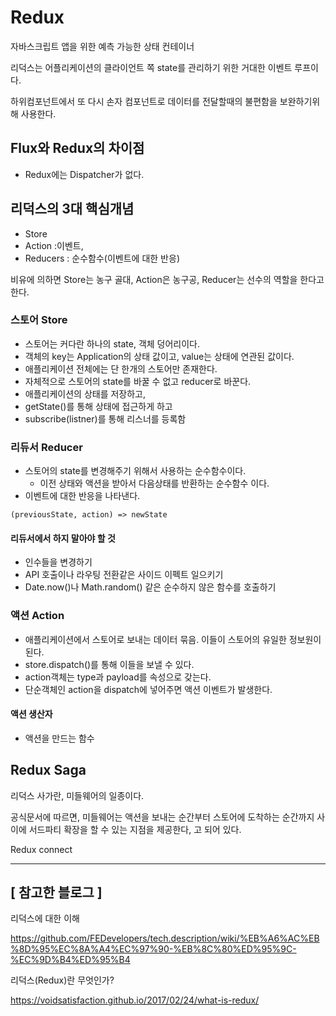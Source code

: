 # Redux

자바스크립트 앱을 위한 예측 가능한 상태 컨테이너 

리덕스는 어플리케이션의 클라이언트 쪽 state를 관리하기 위한 거대한 이벤트 루프이다.

하위컴포넌트에서 또 다시 손자 컴포넌트로 데이터를 전달할때의 불편함을 보완하기위해 사용한다.



## Flux와 Redux의 차이점

- Redux에는 Dispatcher가 없다. 



## 리덕스의 3대 핵심개념

- Store
- Action :이벤트, 
- Reducers : 순수함수(이벤트에 대한 반응)



비유에 의하면 Store는 농구 골대, Action은 농구공,  Reducer는 선수의 역할을 한다고 한다. 



### 스토어 Store

- 스토어는 커다란 하나의 state, 객체 덩어리이다.
- 객체의 key는 Application의 상태 값이고, value는 상태에 연관된 값이다. 
- 애플리케이션 전체에는 단 한개의 스토어만 존재한다. 
- 자체적으로 스토어의 state를 바꿀 수 없고 reducer로 바꾼다. 
- 애플리케이션의 상태를 저장하고, 
- getState()를 통해 상태에 접근하게 하고
- subscribe(listner)를 통해 리스너를 등록함



### 리듀서 Reducer

- 스토어의 state를 변경해주기 위해서 사용하는 순수함수이다. 
  - 이전 상태와 액션을 받아서 다음상태를 반환하는 순수함수 이다. 
- 이벤트에 대한 반응을 나타낸다. 

```react
(previousState, action) => newState
```



#### 리듀서에서 하지 말아야 할 것

- 인수들을 변경하기
- API 호출이나 라우팅 전환같은 사이드 이펙트 일으키기
- Date.now()나 Math.random() 같은 순수하지 않은 함수를 호출하기



### 액션 Action

- 애플리케이션에서 스토어로 보내는 데이터 묶음. 이들이 스토어의 유일한 정보원이 된다. 
- store.dispatch()를 통해 이들을 보낼 수 있다. 
- action객체는 type과 payload를 속성으로 갖는다.
- 단순객체인 action을 dispatch에  넣어주면 액션 이벤트가 발생한다. 



#### 액션 생산자

- 액션을 만드는 함수



## Redux Saga

리덕스 사가란, 미들웨어의 일종이다. 

공식문서에 따르면, 미들웨어는 액션을 보내는 순간부터 스토어에 도착하는 순간까지 사이에 서드파티 확장을 할 수 있는 지점을 제공한다, 고 되어 있다. 



Redux connect

---



## [ 참고한 블로그  ] 

리덕스에 대한 이해

https://github.com/FEDevelopers/tech.description/wiki/%EB%A6%AC%EB%8D%95%EC%8A%A4%EC%97%90-%EB%8C%80%ED%95%9C-%EC%9D%B4%ED%95%B4



리덕스(Redux)란 무엇인가?

https://voidsatisfaction.github.io/2017/02/24/what-is-redux/
